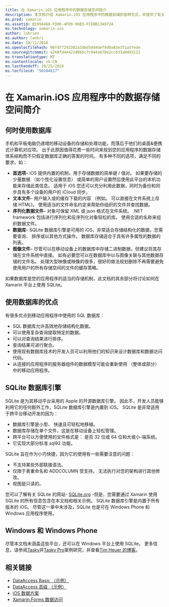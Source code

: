```yaml
---
title: 在 Xamarin.iOS 应用程序中的数据存储空间简介
description: 本文档介绍 Xamarin.iOS 应用程序中的数据存储的各种方式，并提供了有关优势的 SQLite 的特定信息。
ms.prod: xamarin
ms.assetid: B1994468-FD06-4FD9-96B3-FCEBB13A972A
ms.technology: xamarin-ios
author: lobrien
ms.author: laobri
ms.date: 10/11/2016
ms.openlocfilehash: 06fd77293302a3d6d5d44def9d0a83e3f1a57ede
ms.sourcegitcommit: e268fd44422d0bbc7c944a678e2cc633a0493122
ms.translationtype: MT
ms.contentlocale: zh-CN
ms.lasthandoff: 10/25/2018
ms.locfileid: "50104617"
---
```

# <a name="introduction-to-data-storage-in-xamarinios-apps"></a>在 Xamarin.iOS 应用程序中的数据存储空间简介

## <a name="when-to-use-a-database"></a>何时使用数据库

手机和平板电脑仍递增的移动设备的存储和处理功能，而落后于他们的桌面&amp;便携式计算机对应项。 出于此原因值得花费一些时间来规划您的应用程序的数据存储体系结构而不只假定数据库正确的答案的时间。 有多种不同的选项，满足不同的要求，如：

-  **首选项**– iOS 提供内置的机制，用于存储数据的简单键 / 值对。 如果要存储的少量数据 （如个性化设置信息） 或简单的用户设置然后使用此平台的本机功能来存储此类信息。 适用于 iOS 您还可以充分利用此数据，同时为备份和同步具有多个设备的用户的 iCloud 同步。
-  **文本文件**– 用户输入或的缓存下载的内容 （例如。 可以直接在文件系统上存储 HTML)。 使用适当的文件命名约定来帮助你组织的文件并查找数据。
-  **序列化数据文件**– 对象可保留 XML 或 json 格式在文件系统。 .NET framework 包括进行序列化和反序列化对象轻松的库。 使用合适的名称来组织数据文件。
-  **数据库**– SQLite 数据库引擎是可用的 iOS，非常适合存储结构化的数据，您需要查询、 排序或以其他方式操作。 数据库存储适合于具有许多属性的数据的列表。
-  **图像文件**– 尽管可以在移动设备上的数据库中存储二进制数据，但建议将其存储在文件系统中直接。 如有必要您可以在数据库中以与图像关联与其他数据存储的文件名。 处理大型映像或映像的很多，很好的做法规划删除不再需要避免使用用户的所有存储空间的文件的缓存策略。


如果数据库是您的应用程序的适当的存储机制，此文档的其余部分将讨论如何在 Xamarin 平台上使用 SQLite。

## <a name="advantages-of-using-a-database"></a>使用数据库的优点

有很多优点到移动应用程序中使用的 SQL 数据库：

-  SQL 数据库允许高效地存储结构化数据。
-  可以使用复杂查询提取特定的数据。
-  可以对查询结果进行排序。
-  查询结果可进行聚合。
-  使用现有数据库技术的开发人员可以利用他们的知识来设计数据库和数据访问代码。
-  从连接的应用程序的服务器组件的数据模型可能会重新使用 （整体或部分） 中的移动应用程序。


## <a name="sqlite-database-engine"></a>SQLite 数据库引擎

SQLite 是为其移动平台采用的 Apple 的开源数据库引擎。 因此不，开发人员能够利用它的任何额外工作，SQLite 数据库引擎是内置到 iOS。 SQLite 是非常适用于跨平台移动开发的因为：

-  数据库引擎是小型、 快速且可轻松地移植。
-  数据库存储在单个文件，这是在移动设备上轻松管理。
-  跨平台可以方便使用的文件格式是： 是否 32 位或 64 位和大或小-端系统。
-  它实现大部分标准 sql92 功能。


SQLite 旨在作为小巧快捷，因为它的使用有一些需要注意的问题：

-  不支持某些外部联接语法。
-  仅限于表重命名和 ADDCOLUMN 受支持。 无法执行对您的架构进行其他修改。
-  视图是只读的。


您可以了解有关 SQLite 的网站- [SQLite.org](http://SQLite.org) -但是，您需要通过 Xamarin 使用 SQLite 的所有信息包含在本文档和相关示例。 SQLite 数据库引擎是内置于所有版本的 iOS。
尽管这一章中未涉及，SQLite 也是可在 Windows Phone 和 Windows 应用程序使用。

## <a name="windows-and-windows-phone"></a>Windows 和 Windows Phone

尽管本文档未涵盖这些平台，还可以在 Windows 平台上使用 SQLite。
更多信息，请参阅[Tasky](~/cross-platform/app-fundamentals/building-cross-platform-applications/case-study-tasky.md)并[Tasky Pro](http://docs.xamarin.com/guides/cross-platform/application_fundamentals/building_cross_platform_applications/case_study%3A_tasky)案例研究，并查看[Tim Heuer 的博客](http://timheuer.com/blog/archive/2012/06/28/seeding-your-metro-style-app-with-sqlite-database.aspx)。



## <a name="related-links"></a>相关链接

- [DataAccess Basic （示例）](https://github.com/xamarin/mobile-samples/tree/master/DataAccess/Basic)
- [DataAccess 高级 （示例）](https://github.com/xamarin/mobile-samples/tree/master/DataAccess/Advanced)
- [iOS 数据方案](https://github.com/xamarin/recipes/tree/master/Recipes/ios/data/sqlite)
- [Xamarin.Forms 数据访问](~/xamarin-forms/app-fundamentals/databases.md)
